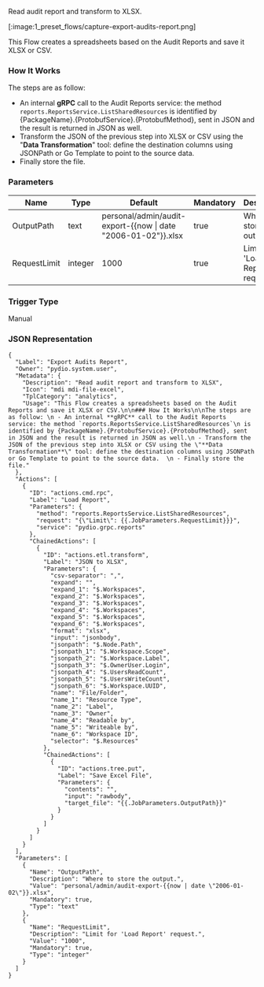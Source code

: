
Read audit report and transform to XLSX.

[:image:1_preset_flows/capture-export-audits-report.png]

This Flow creates a spreadsheets based on the Audit Reports and save it XLSX or CSV.

### How It Works

The steps are as follow: 
 - An internal **gRPC** call to the Audit Reports service: the method `reports.ReportsService.ListSharedResources`
 is identified by {PackageName}.{ProtobufService}.{ProtobufMethod}, sent in JSON and the result is returned in JSON as well.
 - Transform the JSON of the previous step into XLSX or CSV using the "**Data Transformation**" tool: define the destination columns using JSONPath or Go Template to point to the source data.  
 - Finally store the file.

### Parameters

|Name|Type|Default|Mandatory|Description|
|----|----|-------|---------|-----------|
|OutputPath|text|personal/admin/audit-export-{{now &#124; date &#34;2006-01-02&#34;}}.xlsx|true|Where to store the output.|
|RequestLimit|integer|1000|true|Limit for 'Load Report' request.|



### Trigger Type
Manual

### JSON Representation

```
{
  "Label": "Export Audits Report",
  "Owner": "pydio.system.user",
  "Metadata": {
    "Description": "Read audit report and transform to XLSX",
    "Icon": "mdi mdi-file-excel",
    "TplCategory": "analytics",
    "Usage": "This Flow creates a spreadsheets based on the Audit Reports and save it XLSX or CSV.\n\n### How It Works\n\nThe steps are as follow: \n - An internal **gRPC** call to the Audit Reports service: the method `reports.ReportsService.ListSharedResources`\n is identified by {PackageName}.{ProtobufService}.{ProtobufMethod}, sent in JSON and the result is returned in JSON as well.\n - Transform the JSON of the previous step into XLSX or CSV using the \"**Data Transformation**\" tool: define the destination columns using JSONPath or Go Template to point to the source data.  \n - Finally store the file."
  },
  "Actions": [
    {
      "ID": "actions.cmd.rpc",
      "Label": "Load Report",
      "Parameters": {
        "method": "reports.ReportsService.ListSharedResources",
        "request": "{\"Limit\": {{.JobParameters.RequestLimit}}}",
        "service": "pydio.grpc.reports"
      },
      "ChainedActions": [
        {
          "ID": "actions.etl.transform",
          "Label": "JSON to XLSX",
          "Parameters": {
            "csv-separator": ",",
            "expand": "",
            "expand_1": "$.Workspaces",
            "expand_2": "$.Workspaces",
            "expand_3": "$.Workspaces",
            "expand_4": "$.Workspaces",
            "expand_5": "$.Workspaces",
            "expand_6": "$.Workspaces",
            "format": "xlsx",
            "input": "jsonbody",
            "jsonpath": "$.Node.Path",
            "jsonpath_1": "$.Workspace.Scope",
            "jsonpath_2": "$.Workspace.Label",
            "jsonpath_3": "$.OwnerUser.Login",
            "jsonpath_4": "$.UsersReadCount",
            "jsonpath_5": "$.UsersWriteCount",
            "jsonpath_6": "$.Workspace.UUID",
            "name": "File/Folder",
            "name_1": "Resource Type",
            "name_2": "Label",
            "name_3": "Owner",
            "name_4": "Readable by",
            "name_5": "Writeable by",
            "name_6": "Workspace ID",
            "selector": "$.Resources"
          },
          "ChainedActions": [
            {
              "ID": "actions.tree.put",
              "Label": "Save Excel File",
              "Parameters": {
                "contents": "",
                "input": "rawbody",
                "target_file": "{{.JobParameters.OutputPath}}"
              }
            }
          ]
        }
      ]
    }
  ],
  "Parameters": [
    {
      "Name": "OutputPath",
      "Description": "Where to store the output.",
      "Value": "personal/admin/audit-export-{{now | date \"2006-01-02\"}}.xlsx",
      "Mandatory": true,
      "Type": "text"
    },
    {
      "Name": "RequestLimit",
      "Description": "Limit for 'Load Report' request.",
      "Value": "1000",
      "Mandatory": true,
      "Type": "integer"
    }
  ]
}
```
